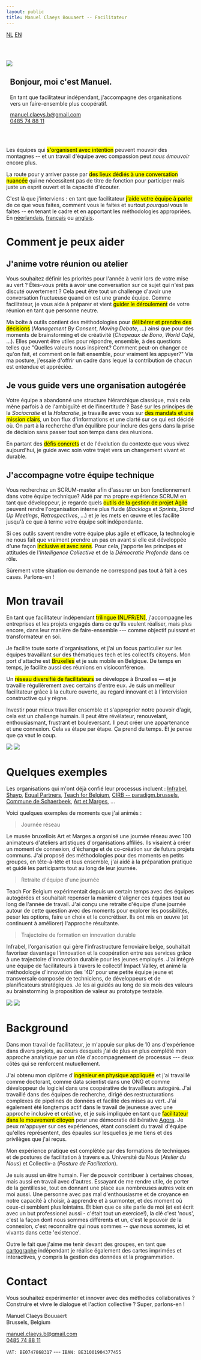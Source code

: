 ```yaml
---
layout: public
title: Manuel Claeys Bouuaert -- Facilitateur
---
```

<div class="language-box">
    <a href="/facili_nl" class="language">NL</a>
    <a href="/facili" class="language">EN</a>
</div>
<div class="image-box" style="margin-top: 60px; margin-bottom: 60px">
    <img src="img/manuel.jpg">
    <div style="margin:auto 10px">
        <h2>Bonjour, moi c'est Manuel.</h2>
        <div style="margin-top: 20px;">
            En tant que facilitateur indépendant, j'accompagne des organisations vers un faire-ensemble plus coopératif.
        </div>
        <div style="margin-top: 12px;">
            <a href="mailto:manuel.claeys.b@gmail.com" class="email">manuel.claeys.b@gmail.com</a><br>
            <a href="tel:+32485748811" class="phone">0485 74 88 11</a>
        </div>
    </div>
</div>

Les équipes qui <mark>s'organisent avec intention</mark> peuvent mouvoir des montagnes -- et un travail d'équipe avec compassion peut *nous émouvoir* encore plus.

La route pour y arriver passe par <mark>des lieux dédiés à une conversation nuancée</mark> qui ne nécessitent pas de titre de fonction pour participer mais juste un esprit ouvert et la capacité d'écouter.

C'est là que j'interviens : en tant que facilitateur <mark>j'aide votre équipe à parler</mark> de ce que vous faites, comment vous le faites et surtout *pourquoi* vous le faites -- en tenant le cadre et en apportant les méthodologies appropriées. En <a href="/facili_nl" class="language">néerlandais</a>, <a href="/facili_fr" class="language">français</a> ou <a href="/facili" class="language">anglais</a>.

<h1 class="with-margin-top">Comment je peux aider</h1>

<div class="focus" markdown="1">

## J'anime votre réunion ou atelier

Vous souhaitez définir les priorités pour l'année à venir lors de votre mise au vert ? Êtes-vous prêts à avoir une conversation sur ce sujet qui n'est pas discuté ouvertement ? Cela peut être tout un challenge d'avoir une conversation fructueuse quand on est une grande équipe. Comme facilitateur, je vous aide à préparer et vient <mark>guider le déroulement</mark> de votre réunion en tant que personne neutre.

Ma boîte à outils contient des méthodologies pour <mark>délibérer et prendre des décisions</mark> (*Management By Consent*, *Moving Debate*, ...) ainsi que pour des moments de brainstorming et de créativité (*Chapeaux de Bono*, *World Café*, ...). Elles peuvent être utiles pour répondre, ensemble, à des questions telles que "Quelles valeurs nous inspirent? Comment peut-on changer ce qu'on fait, et comment on le fait ensemble, pour vraiment les appuyer?" Via ma posture, j'essaie d'offrir un cadre dans lequel la contribution de chacun est entendue et appréciée.

</div>

<div class="focus" markdown="1">

## Je vous guide vers une organisation autogérée

Votre équipe a abandonné une structure hiérarchique classique, mais cela mène parfois à de l'ambiguïté et de l'incertitude ? Basé sur les principes de la *Sociocratie* et la *Holacratie*, je travaille avec vous sur <mark>des mandats et une mission clairs</mark>, un bon flux d'informations et une clarté sur ce qui est décidé où. On part à la recherche d'un équilibre pour inclure des gens dans la prise de décision sans passer tout son temps dans des réunions. 

En partant des <mark>défis concrets</mark> et de l'évolution du contexte que vous vivez aujourd'hui, je guide avec soin votre trajet vers un changement vivant et durable.

</div>

<div class="focus" markdown="1">

## J'accompagne votre équipe technique

Vous recherchez un SCRUM-master afin d'assurer un bon fonctionnement dans votre équipe technique? Aidé par ma propre expérience SCRUM en tant que développeur, je regarde quels <mark>outils de la gestion de projet Agile</mark> peuvent rendre l'organisation interne plus fluide (*Backlogs* et *Sprints*, *Stand Up Meetings*, *Retrospectives*, ...) et je les mets en œuvre et les facilite jusqu'à ce que à terme votre équipe soit indépendante. 

Si ces outils savent rendre votre équipe plus agile et efficace, la technologie ne nous fait que vraiment prendre un pas en avant si elle est développée d'une façon <mark>inclusive et avec sens</mark>. Pour cela, j'apporte les principes et attitudes de l'*Intelligence Collective* et de la *Démocratie Profonde* dans ce rôle.

</div>

Sûrement votre situation ou demande ne correspond pas tout à fait à ces cases. Parlons-en !

<h1 class="with-margin-top">Mon travail</h1>

En tant que facilitateur indépendant <mark>trilingue (NL/FR/EN)</mark>, j'accompagne les entreprises et les projets engagés dans ce qu'ils veulent réaliser, mais plus encore, dans leur manière de faire-ensemble --- comme objectif puissant et transformateur en soi.

Je facilite toute sorte d'organisations, et j'ai un focus particulier sur les équipes travaillant sur des thématiques tech et les collectifs citoyens. Mon port d'attache est <mark>Bruxelles</mark> et je suis mobile en Belgique. De temps en temps, je facilite aussi des réunions en visioconférence.

Un <mark>réseau diversifié de facilitateurs</mark> se développe à Bruxelles — et je travaille régulièrement avec certains d'entre eux. Je suis un meilleur facilitateur grâce à la culture ouverte, au regard innovant et à l'intervision constructive qui y règne.

Investir pour mieux travailler ensemble et s'approprier notre pouvoir d'agir, cela est un challenge humain. Il peut être révélateur, renouvelant, enthousiasmant, frustrant et bouleversant. Il peut créer une appartenance et une connexion. Cela va étape par étape. Ça prend du temps. Et je pense que ça vaut le coup.

<div class="image-box">
    <img src="img/freelance_2.jpg"/>
    <img src="img/freelance_4.jpg"/>
</div>

<h1 class="with-margin-top">Quelques exemples</h1>

Les organisations qui m'ont déjà confié leur processus incluent : [Infrabel](https://infrabel.be), [Shayp](https://shayp.com/), [Equal Partners](https://equal-partners.eu/), [Teach for Belgium](https://teachforbelgium.be/), [CIRB -- paradigm.brussels](https://paradigm.brussels), [Commune de Schaerbeek](https://www.1030.be/nl/agenda/muzik1030-network), [Art et Marges](https://www.artetmarges.be/), ...

Voici quelques exemples de moments que j'ai animés :

> Journée réseau

Le musée bruxellois Art et Marges a organisé une journée réseau avec 100 animateurs d'ateliers artistiques d'organisations affiliés. Ils visaient à créer un moment de connexion, d'échange et de co-création sur de futurs projets communs. J'ai proposé des méthodologies pour des moments en petits groupes, en tête-à-tête et tous ensemble, j'ai aidé à la préparation pratique et guidé les participants tout au long de leur journée.

> Retraite d'équipe d'une journée

Teach For Belgium expérimentait depuis un certain temps avec des équipes autogérées et souhaitait repenser la manière d'aligner ces équipes tout au long de l'année de travail. J'ai conçu une retraite d'équipe d'une journée autour de cette question avec des moments pour explorer les possibilités, peser les options, faire un choix et le concrétiser. Ils ont mis en œuvre (et continuent à améliorer) l'approche résultante.

> Trajectoire de formation en innovation durable

Infrabel, l'organisation qui gère l'infrastructure ferroviaire belge, souhaitait favoriser davantage l'innovation et la coopération entre ses services grâce à une trajectoire d'innovation durable pour les jeunes employés. J'ai intégré une équipe de facilitateurs à travers le collectif Impact Valley, et animé la méthodologie d'innovation des '4D' pour une petite équipe jeune et transversale composée de techniciens, de développeurs et de planificateurs stratégiques. Je les ai guidés au long de six mois des valeurs au brainstorming la proposition de valeur au prototype testable.

<div class="image-box">
    <img src="img/freelance_1.jpg"/>
    <img src="img/freelance_3.jpg"/>
</div>

<h1 class="with-margin-top">Background</h1>

Dans mon travail de facilitateur, je m'appuie sur plus de 10 ans d'expérience dans divers projets, au cours desquels j'ai de plus en plus complété mon approche analytique par un rôle d'accompagnement de processus --- deux côtés qui se renforcent mutuellement.

J'ai obtenu mon diplôme d'<mark>ingénieur en physique appliquée</mark> et j'ai travaillé comme doctorant, comme data scientist dans une ONG et comme développeur de logiciel dans une coopérative de travailleurs autogéré. J'ai travaillé dans des équipes de recherche, dirigé des restructurations complexes de pipelines de données et facilité des mises au vert. J'ai également été longtemps actif dans le travail de jeunesse avec une approche inclusive et créative, et je suis impliquée en tant que <mark>facilitateur dans le mouvement citoyen</mark> pour une démocratie délibérative [Agora](https://agora.brussels). Je peux m'appuyer sur ces expériences, étant conscient du travail d'équipe qu'elles représentent, des épaules sur lesquelles je me tiens et des privilèges que j'ai reçus.

Mon expérience pratique est complétée par des formations de techniques et de postures de facilitation à travers e.a. Université du Nous (*Atelier du Nous*) et Collectiv-a (*Posture de Facilitation*).

Je suis aussi un être humain. Fier de pouvoir contribuer à certaines choses, mais aussi en travail avec d'autres. Essayant de me rendre utile, de porter de la gentillesse, tout en donnant une place aux nombreuses autres voix en moi aussi. Une personne avec pas mal d'enthousiasme et de croyance en notre capacité à choisir, à apprendre et à surmonter, et des moment où ceux-ci semblent plus lointains. Et bien que ce site parle de moi (et est écrit avec un but professionel aussi - c'était tout un exercice!), la clé c'est 'nous', c'est la façon dont nous sommes différents et un, c'est le pouvoir de la connexion, c'est reconnaître qui nous sommes -- *que* nous sommes, ici et vivants dans cette 'existence'.

Outre le fait que j'aime me tenir devant des groupes, en tant que <a href="/carto" class="internal">cartographe</a> indépendant je réalise également des cartes imprimées et interactives, y compris la gestion des données et la programmation.

<h1 class="with-margin-top">Contact</h1>

Vous souhaitez expérimenter et innover avec des méthodes collaboratives ? Construire et vivre le dialogue et l'action collective ? Super, parlons-en !

<div class="focus" markdown="1">
Manuel Claeys Bouuaert
<br>Brussels, Belgium

<a href="mailto:manuel.claeys.b@gmail.com" class="email">manuel.claeys.b@gmail.com</a><br>
<a href="tel:+32485748811" class="phone">0485 74 88 11</a>

`VAT: BE0747868317` --- `IBAN: BE31001904377455`
</div>
